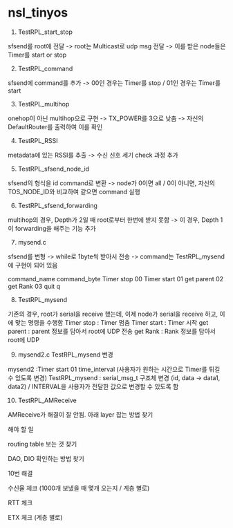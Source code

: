 # nsl_tinyos

1. TestRPL_start_stop

sfsend를 root에 전달 -> root는 Multicast로 udp msg 전달 -> 이를 받은 node들은 Timer를 start or stop


2. TestRPL_command

sfsend에 command를 추가 -> 00인 경우는 Timer를 stop / 01인 경우는 Timer를 start


3. TestRPL_multihop

onehop이 아닌 multihop으로 구현 -> TX_POWER를 3으로 낮춤 -> 자신의 DefaultRouter를 출력하여 이를 확인


4. TestRPL_RSSI

metadata에 있는 RSSI를 추출 -> 수신 신호 세기 check 과정 추가


5. TestRPL_sfsend_node_id

sfsend의 형식을 id command로 변환 -> node가 0이면 all / 0이 아니면, 자신의 TOS_NODE_ID와 비교하여 같으면 command 실행


6. TestRPL_sfsend_forwarding

multihop의 경우, Depth가 2일 때 root로부터 한번에 받지 못함 -> 이 경우, Depth 1이 forwarding을 해주는 기능 추가

7. mysend.c

sfsend를 변형 -> while로 1byte씩 받아서 전송 -> command는 TestRPL_mysend에 구현이 되어 있음

command_name	command_byte
Timer stop	00
Timer start	01
get parent	02
get Rank    03
quit		    q

8. TestRPL_mysend

기존의 경우, root가 serial을 receive 했는데, 이제 node가 serial을 receive 하고, 이에 맞는 명령을 수행함
Timer stop : Timer 멈춤
Timer start : Timer 시작
get parent : parent 정보를 담아서 root에 UDP 전송
get Rank : Rank 정보를 담아서 root에 UDP 

9. mysend2.c TestRPL_mysend 변경

mysend2 :Timer start 01 time_interval (사용자가 원하는 시간으로 Timer를 튀길 수 있도록 변경)
TestRPL_mysend : serial_msg_t 구조체 변경 (id, data -> data1, data2) / INTERVAL을 사용자가 전달한 값으로 변경할 수 있도록 함


10. TestRPL_AMReceive

AMReceive가 해결이 잘 안됨. 아래 layer 잡는 방법 찾기


해야 할 일

routing table 보는 것 찾기

DAO, DIO 확인하는 방법 찾기

10번 해결

수신율 체크 (1000개 보냈을 때 몇개 오는지 / 계층 별로)

RTT 체크

ETX 체크 (계층 별로)

